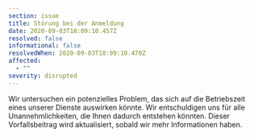 ```yaml
---
section: issue
title: Störung bei der Anmeldung
date: 2020-09-03T18:09:10.457Z
resolved: false
informational: false
resolvedWhen: 2020-09-03T18:09:10.470Z
affected:
  - ""
severity: disrupted
---
```

Wir untersuchen ein potenzielles Problem, das sich auf die Betriebszeit eines unserer Dienste auswirken könnte. Wir entschuldigen uns für alle Unannehmlichkeiten, die Ihnen dadurch entstehen könnten. Dieser Vorfallsbeitrag wird aktualisiert, sobald wir mehr Informationen haben.